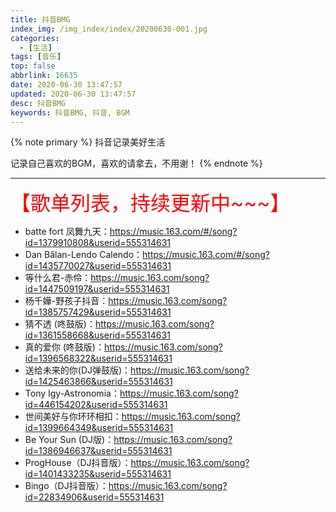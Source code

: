 ```yaml
---
title: 抖音BMG
index_img: /img_index/index/20200630-001.jpg
categories:
  - [生活]
tags: [音乐]
top: false
abbrlink: 16635
date: 2020-06-30 13:47:57
updated: 2020-06-30 13:47:57
desc: 抖音BMG
keywords: 抖音BMG, 抖音, BGM
---
```


{% note primary %}
抖音记录美好生活

记录自己喜欢的BGM，喜欢的请拿去，不用谢！
{% endnote %}

<!--more-->
<hr />

<font color="red" size="6">【歌单列表，持续更新中~~~】</font>

- batte fort 凤舞九天：https://music.163.com/#/song?id=1379910808&userid=555314631
- Dan Bălan-Lendo Calendo：https://music.163.com/#/song?id=1435770027&userid=555314631
- 等什么君-赤伶：https://music.163.com/song?id=1447509197&userid=555314631
- 杨千嬅-野孩子抖音：https://music.163.com/song?id=1385757429&userid=555314631
- 猜不透 (咚鼓版)：https://music.163.com/song?id=1361558668&userid=555314631
- 真的爱你 (咚鼓版)：https://music.163.com/song?id=1396568322&userid=555314631
- 送给未来的你(DJ弹鼓版)：https://music.163.com/song?id=1425463866&userid=555314631
- Tony Igy-Astronomia：https://music.163.com/song?id=446154202&userid=555314631
- 世间美好与你环环相扣：https://music.163.com/song?id=1399664349&userid=555314631
- Be Your Sun (DJ版)：https://music.163.com/song?id=1386946637&userid=555314631
- ProgHouse（DJ抖音版）：https://music.163.com/song?id=1401433235&userid=555314631
- Bingo（DJ抖音版）：https://music.163.com/song?id=22834906&userid=555314631

